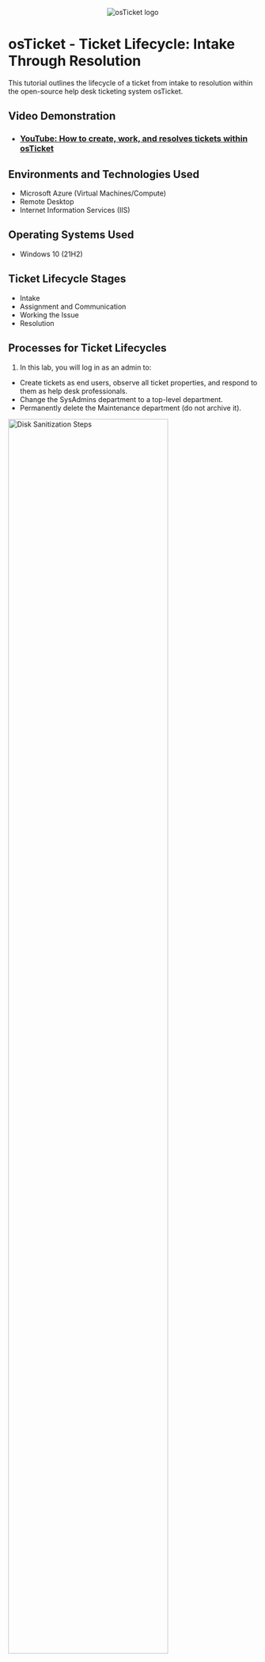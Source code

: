 <p align="center">
<img src="https://i.imgur.com/Clzj7Xs.png" alt="osTicket logo"/>
</p>

<h1>osTicket - Ticket Lifecycle: Intake Through Resolution</h1>
This tutorial outlines the lifecycle of a ticket from intake to resolution within the open-source help desk ticketing system osTicket.<br />


<h2>Video Demonstration</h2>

- ### [YouTube: How to create, work, and resolves tickets within osTicket](https://www.youtube.com)

<h2>Environments and Technologies Used</h2>

- Microsoft Azure (Virtual Machines/Compute)
- Remote Desktop
- Internet Information Services (IIS)

<h2>Operating Systems Used </h2>

- Windows 10</b> (21H2)

<h2>Ticket Lifecycle Stages</h2>

- Intake
- Assignment and Communication
- Working the Issue
- Resolution

<h2>Processes for Ticket Lifecycles</h2>


1) In this lab, you will log in as an admin to:

- Create tickets as end users, observe all ticket properties, and respond to them as help desk professionals.
- Change the SysAdmins department to a top-level department.
- Permanently delete the Maintenance department (do not archive it).

<p>
<img src="https://imgur.com/TTTFnAf.png" height="80%" width="80%" alt="Disk Sanitization Steps"/>
</p>
<p>
  <p>
<img src="https://imgur.com/LwZoxmT.png" height="80%" width="80%" alt="Disk Sanitization Steps"/>
</p>
<p>
2) As an end-user, create a ticket stating:
"The entire mobile and online banking system is down."
</p>
<br />

<p>
<img src="https://imgur.com/yftzorj.png" height="80%" width="80%" alt="Disk Sanitization Steps"/>
</p>
<p>
3) As a Help Desk Agent (John), review the ticket's properties, including:

- Priority
- Department
- SLA (Service Level Agreement)
- Assigned To
</p>
<br />
* Make sure John has access to the ticket that Karen "which is the end user" has created.
<p>
<img src="https://imgur.com/nijRhmy.png" height="80%" width="80%" alt="Disk Sanitization Steps"/>
</p>
<p>
*Change the SLA plan to "Sev-A" as seen in the image.
  <p>
<img src="https://imgur.com/liOhqpk.png" height="80%" width="80%" alt="Disk Sanitization Steps"/>
</p>
<p>
  * Update the "Help Topic" to give a more exact definition that the end user aka "Karen" did not do.
 <p>
<img src="https://imgur.com/oHI9qb2.png" height="80%" width="80%" alt="Disk Sanitization Steps"/>
</p>
<p>
*Assign the ticket to the "Online Banking" Team.
  <p>
<img src="https://imgur.com/UkBHzjl.png" height="80%" width="80%" alt="Disk Sanitization Steps"/>
</p>
<p>
*Log in as Jane and confirm that she is part of the Online Banking team, enabling her to view and edit the ticket.
<p>
<img src="https://imgur.com/kbFDyfn.png" height="80%" width="80%" alt="Disk Sanitization Steps"/>
</p>
<p>
* Have Jane assign this ticket to herself
<p>
<img src="https://imgur.com/5xOnheV.png" height="80%" width="80%" alt="Disk Sanitization Steps"/>
</p>
<p>
* Jane is submitting the communication via "post reply" "INTITAL"
<p>
<img src="https://imgur.com/grj4yEl.png" height="80%" width="80%" alt="Disk Sanitization Steps"/>
</p>
<p>
* Jane has inputted the "RESULTS"
<p>
<img src="https://imgur.com/X1jN5hl.png" height="80%" width="80%" alt="Disk Sanitization Steps"/>
</p>
<p>
* You can see the full thread from the tickets
<p>
<img src="https://imgur.com/2dVqTVl.png" height="80%" width="80%" alt="Disk Sanitization Steps"/>
</p>
<p>
* I suggest updating the priority to "Emergency" from the beginning.
  <p>
<img src="https://imgur.com/Ujzn9QP.png" height="80%" width="80%" alt="Disk Sanitization Steps"/>
</p>
<p>
 * The ticket has been resolved
  <p>
<img src="https://imgur.com/xSTslQy.png" height="80%" width="80%" alt="Disk Sanitization Steps"/>
</p>
<p>
4) As an end-user, create the following ticket:
Subject: Accounting Department Needs Adobe Upgrade, Broken
<p>
<img src="https://imgur.com/tCPFk4C.png" height="80%" width="80%" alt="Disk Sanitization Steps"/>
</p>
<p>
<br />
5) As a Help Desk Agent (John), review the ticket's properties:

- Priority
- Department
- SLA
- Assigned To
- Update the ticket properties as follows:
- Priority: Sev-B (4 hours, 24/7)
- Department: Support

* Make sure John has access to the ticket that Ken "which is the end user" has created.
<p>
<img src="https://imgur.com/owpKIMq.png" height="80%" width="80%" alt="Disk Sanitization Steps"/>
</p>
<p>
*Change the SLA plan to "Sev-C as seen in the image.
  <p>
<img src="https://imgur.com/3XsrnUk.png" height="80%" width="80%" alt="Disk Sanitization Steps"/>
</p>
<p>
  * John has decided to take the ticket
 <p>
<img src="https://imgur.com/sCofxyK.png" height="80%" width="80%" alt="Disk Sanitization Steps"/>
</p>
<p>
* John "post reply"
  <p>
<img src="https://imgur.com/sxg0vXE.png" height="80%" width="80%" alt="Disk Sanitization Steps"/>
</p>
<p>
* John "post reply' "Results"
<p>
<img src="https://imgur.com/IrTeR0b.png" height="80%" width="80%" alt="Disk Sanitization Steps"/>
</p>
<p>
* The ticket has been "RESOLVED"
<p>
<img src="https://imgur.com/BrmPUn8.png" height="80%" width="80%" alt="Disk Sanitization Steps"/>
</p>
<p>
6) As an end-user, create the following ticket:
Subject: CFO’s laptop will no longer turn on
<p>
<img src="https://imgur.com/T6mOrIa.png" height="80%" width="80%" alt="Disk Sanitization Steps"/>
</p>
<p>

7) As a Help Desk Agent (John):

- Observe the ticket's properties:
- Priority
- Department
- SLA
- Assigned To
- Update the ticket properties to:
- Priority: Sev-B (4 hours, 24/7)

* Make sure John has access to the ticket that Karen "which is the end user" has created.
<p>
<img src="https://imgur.com/5p1Ou4o.png" height="80%" width="80%" alt="Disk Sanitization Steps"/>
</p>
<p>
* Make sure you change the priority level from "Normal" to "Emergency".
  <p>
<img src="https://imgur.com/HwPJnQV.png" height="80%" width="80%" alt="Disk Sanitization Steps"/>
</p>
<p>
  * John has decided to take the ticket
 <p>
<img src="https://imgur.com/sCofxyK.png" height="80%" width="80%" alt="Disk Sanitization Steps"/>
</p>
<p>
* Change the SLA level to "Sev-B"
  <p>
<img src="https://imgur.com/I0ZiHvo.png" height="80%" width="80%" alt="Disk Sanitization Steps"/>
</p>
<p>
* John "post reply"
<p>
<img src="https://imgur.com/W8bE4IB.png" height="80%" width="80%" alt="Disk Sanitization Steps"/>
</p>
<p>
* This ticket is "resolved" by "John".
<p>
<img src="https://imgur.com/HRQtRj4.png" height="80%" width="80%" alt="Disk Sanitization Steps"/>
</p>
<p>

  <h2>Lessons Learned</h2>
  
The protocols for how tickets are managed can differ depending on the work environment. There may be a quota for how many tickets need to be resolved within a certain time frame and certain tickets will have to be prioritized depending on the situation. I have built osTicket from scratch and was able to understand how tickets work in an IT position.
</p>
<br />
